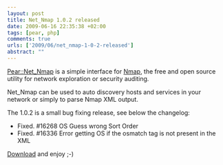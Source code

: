 ```yaml
--- 
layout: post
title: Net_Nmap 1.0.2 released
date: 2009-06-16 22:35:38 +02:00
tags: [pear, php]
comments: true
urls: ['2009/06/net_nmap-1-0-2-released']
abstract: ""
---
```

<a href="http://pear.php.net/package/Net_Nmap/">Pear::Net_Nmap</a> is a simple interface for <a href="http://nmap.org/">Nmap</a>,
the free and open source utility for network exploration or security auditing.

Net_Nmap can be used to auto discovery hosts and services in your network or simply to parse Nmap XML output.

The 1.0.2 is a small bug fixing release, see below the changelog:
<ul>
<li>
Fixed. #16268 OS Guess wrong Sort Order
</li>
<li>
Fixed. #16336 Error getting OS if the osmatch tag is not present in the XML
</li>
</ul>
<a href="http://pear.php.net/package/Net_Nmap/download">Download</a> and enjoy ;-)
